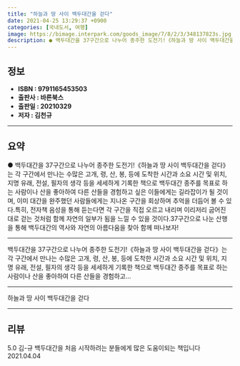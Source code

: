 ```yaml
---
title: "하늘과 땅 사이 백두대간을 걷다"
date: 2021-04-25 13:29:37 +0900
categories: [국내도서, 여행]
image: https://bimage.interpark.com/goods_image/7/8/2/3/348137823s.jpg
description: ● 백두대간을 37구간으로 나누어 종주한 도전기!《하늘과 땅 사이 백두대간을 걷다》는 각 구간에서 만나는 수많은 고개, 령, 산, 봉, 등에 도착한 시간과 소요 시간 및 위치, 지명 유래, 전설, 필자의 생각 등을 세세하게 기록한 책으로 백두대간 종주를 목표로 하는 사람이나 산을 좋아
---
```


## **정보**

- **ISBN : 9791165453503**
- **출판사 : 바른북스**
- **출판일 : 20210329**
- **저자 : 김천규**

------



## **요약**

●  백두대간을 37구간으로 나누어 종주한 도전기!《하늘과 땅 사이 백두대간을 걷다》는 각 구간에서 만나는 수많은 고개, 령, 산, 봉, 등에 도착한 시간과 소요 시간 및 위치, 지명 유래, 전설, 필자의 생각 등을 세세하게 기록한 책으로 백두대간 종주를 목표로 하는 사람이나 산을 좋아하여 다른 산들을 경험하고 싶은 이들에게는 길라잡이가 될 것이며, 이미 대간을 완주했던 사람들에게는 지나온 구간을 회상하며 추억을 더듬어 볼 수 있다.특히, 전자책 음성을 통해 듣는다면 각 구간을 직접 오르고 내리며 이리저리 굽어진 대로 걷는 것처럼 함께 자연의 일부가 됨을 느낄 수 있을 것이다.37구간으로 나눈 산행을 통해 백두대간의 역사와 자연의 아름다움을 찾아 함께 떠나보자!

------

백두대간을 37구간으로 나누어 종주한 도전기!《하늘과 땅 사이 백두대간을 걷다》는 각 구간에서 만나는 수많은 고개, 령, 산, 봉, 등에 도착한 시간과 소요 시간 및 위치, 지명 유래, 전설, 필자의 생각 등을 세세하게 기록한 책으로 백두대간 종주를 목표로 하는 사람이나 산을 좋아하여 다른 산들을 경험하고... 

------


하늘과 땅 사이 백두대간을 걷다 

------


## **리뷰** 

5.0 김-규 백두대간을 처음 시작하려는
분들에게 많은 도움이되는 책입니다 2021.04.04 <br/>